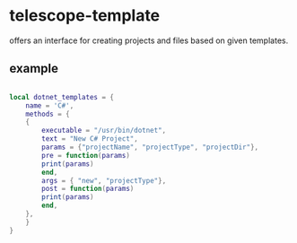 # telescope-template
offers an interface for creating projects and files based
on given templates.

## example

``` lua

local dotnet_templates = {
    name = 'C#',
    methods = {
	{
	    executable = "/usr/bin/dotnet",
	    text = "New C# Project",
	    params = {"projectName", "projectType", "projectDir"},
	    pre = function(params)
		print(params)
	    end,
	    args = { "new", "projectType"},
	    post = function(params)
		print(params)
	    end,
	},
    }
}

```
